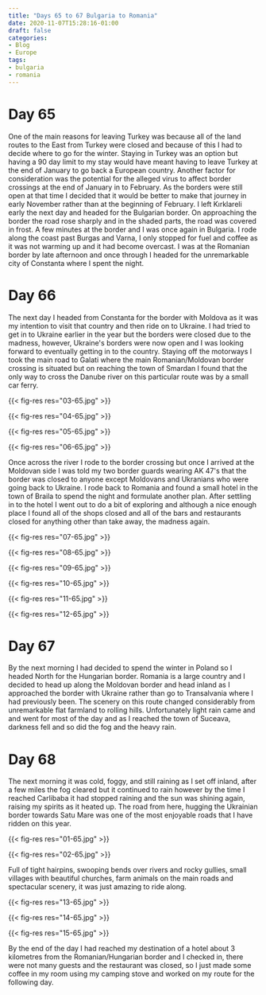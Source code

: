 ```yaml
---
title: "Days 65 to 67 Bulgaria to Romania"
date: 2020-11-07T15:28:16-01:00
draft: false
categories:
- Blog
- Europe
tags:
- bulgaria
- romania
---
```


# Day 65

One of the main reasons for leaving Turkey was because all of the land routes to the East from Turkey were closed and because of this I had to decide where to go for the winter. Staying in Turkey was an option but having a 90 day limit to my stay would have meant having to leave Turkey at the end of January to go back a European country. Another factor for consideration was the potential for the alleged virus to affect border crossings at the end of January in to February. As the borders were still open at that time I decided that it would be better to make that journey in early November rather than at the beginning of February. I left Kırklareli early the next day and headed for the Bulgarian border. On approaching the border the road rose sharply and in the shaded parts, the road was covered in frost. A few minutes at the border and I was once again in Bulgaria. I rode along the coast past Burgas and Varna, I only stopped for fuel and coffee as it was not warming up and it had become overcast. I was at the Romanian border by late afternoon and once through I headed for the unremarkable city of Constanta where I spent the night.

<!--more-->

# Day 66

The next day I headed from Constanta for the border with Moldova as it was my intention to visit that country and then ride on to Ukraine. I had tried to get in to Ukraine earlier in the year but the borders were closed due to the madness, however, Ukraine's borders were now open and I was looking forward to eventually getting in to the country. Staying off the motorways I took the main road to Galati where the main Romanian/Moldovan border crossing is situated but on reaching the town of Smardan I found that the only way to cross the Danube river on this particular route was by a small car ferry.

{{< fig-res res="03-65.jpg" >}}

{{< fig-res res="04-65.jpg" >}}

{{< fig-res res="05-65.jpg" >}}

{{< fig-res res="06-65.jpg" >}}

Once across the river I rode to the border crossing but once I arrived at the Moldovan side I was told my two border guards wearing AK 47's that the border was closed to anyone except Moldovans and Ukranians who were going back to Ukraine. I rode back to Romania and found a small hotel in the town of Braila to spend the night and formulate another plan. After settling in to the hotel I went out to do a bit of exploring and although a nice enough place I found all of the shops closed and all of the bars and restaurants closed for anything other than take away, the madness again.

{{< fig-res res="07-65.jpg" >}}

{{< fig-res res="08-65.jpg" >}}

{{< fig-res res="09-65.jpg" >}}

{{< fig-res res="10-65.jpg" >}}

{{< fig-res res="11-65.jpg" >}}

{{< fig-res res="12-65.jpg" >}}

# Day 67

By the next morning I had decided to spend the winter in Poland so I headed North for the Hungarian border. Romania is a large country and I decided to head up along the Moldovan border and head inland as I approached the border with Ukraine rather than go to Transalvania where I had previously been. The scenery on this route changed considerably from unremarkable flat farmland to rolling hills. Unfortunately light rain came and and went for most of the day and as I reached the town of Suceava, darkness fell and so did the fog and the heavy rain. 

# Day 68

The next morning it was cold, foggy, and still raining as I set off inland, after a few miles the fog cleared but it continued to rain however by the time I reached Carlibaba it had stopped raining and the sun was shining again, raising my spirits as it heated up. The road from here, hugging the Ukrainian border towards Satu Mare was one of the most enjoyable roads that I have ridden on this year. 

{{< fig-res res="01-65.jpg" >}}

{{< fig-res res="02-65.jpg" >}}

Full of tight hairpins, swooping bends over rivers and rocky gullies, small villages with beautiful churches, farm animals on the main roads and spectacular scenery, it was just amazing to ride along.

{{< fig-res res="13-65.jpg" >}}

{{< fig-res res="14-65.jpg" >}}

{{< fig-res res="15-65.jpg" >}}

By the end of the day I had reached my destination of a hotel about 3 kilometres from the Romanian/Hungarian border and I checked in, there were not many guests and the restaurant was closed, so I just made some coffee in my room using my camping stove and worked on my route for the following day.
